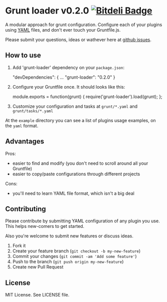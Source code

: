 Grunt loader v0.2.0 [![Bitdeli Badge](https://d2weczhvl823v0.cloudfront.net/endel/grunt-loader/trend.png)](https://bitdeli.com/free "Bitdeli Badge")
===

A modular approach for grunt configuration.
Configure each of your plugins using [YAML](http://nodeca.github.io/js-yaml/) files, and don't ever touch your
Gruntfile.js.

Please submit your questions, ideas or wathever here at [github issues](https://github.com/endel/grunt-loader/issues).

How to use
---

1. Add 'grunt-loader' dependency on your `package.json`:

	"devDependencies": {
			...
			"grunt-loader": "0.2.0"
	}

2. Configure your Gruntfile once. It should looks like this:

	module.exports = function(grunt) {
		require('grunt-loader').load(grunt);
	};

3. Customize your configuration and tasks at `grunt/*.yaml` and `grunt/tasks/*.yaml`

At the `example` directory you can see a list of plugins usage examples, on the
`yaml` format.

Advantages
---

Pros:
- easier to find and modify (you don't need to scroll around all your Gruntfile)
- easier to copy/paste configurations through different projects

Cons:
- you'll need to learn YAML file format, which isn't a big deal


Contributing
---

Please contribute by submitting YAML configuration of any plugin you use. This
helps new-comers to get started.

Also you're welcome to submit new features or discuss ideas.

1. Fork it
2. Create your feature branch (`git checkout -b my-new-feature`)
3. Commit your changes (`git commit -am 'Add some feature'`)
4. Push to the branch (`git push origin my-new-feature`)
5. Create new Pull Request

License
---

MIT License. See LICENSE file.
